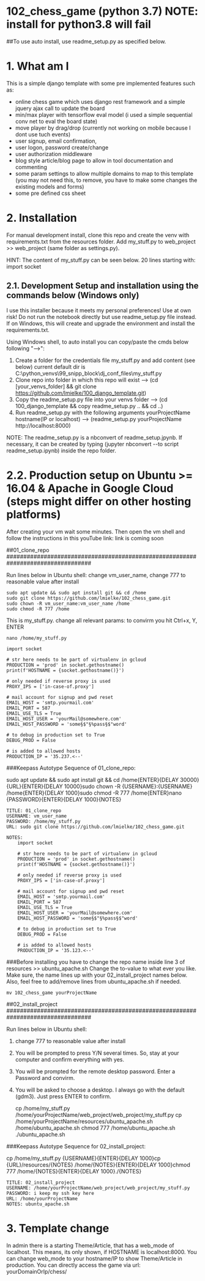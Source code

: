 # 102_chess_game (python 3.7) NOTE: install for python3.8 will fail
##To use auto install, use readme_setup.py as specified below.

# 1. What am I

This is a simple django template with some pre implemented features such as:
- online chess game which uses django rest framework and a simple jquery ajax call to update the board
- min/max player with tensorflow eval model (i used a simple sequential conv net to eval the board state)
- move player by drag/drop (currently not working on mobile because I dont use tuch events)
- user signup, email confirmation,
- user logon, password create/change
- user authorization middleware
- blog style article/blog page to allow in tool documentation and commenting
- some param settings to allow multiple domains to map to this template (you may not need this, to remove, you have to make some changes the existing models and forms)
- some pre defined css sheet

# 2. Installation
For manual development install, clone this repo and create the venv with requirements.txt from the resources folder. Add my_stuff.py to web_project >> web_project (same folder as settings.py).

HINT: The content of my_stuff.py can be seen below. 20 lines starting with: import socket


## 2.1. Development Setup and installation using the commands below (Windows only)

I use this installer because it meets my personal preferences! Use at own risk! Do not run the notebook directly but use readme_setup.py file instead. 
If on Windows, this will create and upgrade the environment and install the requirements.txt.

Using Windows shell, to auto install you can copy/paste the cmds below following "-->":
1. Create a folder for the credentials file my_stuff.py and add content (see below) current default dir is C:\python_venvs\99_snipp_block\dj_conf_files\my_stuff.py
2. Clone repo into folder in which this repo will exist        --> (cd [your_venvs_folder] && git clone https://github.com/lmielke/100_django_template.git)
3. Copy the readme_setup.py file into your venvs folder        --> (cd 100_django_template && copy readme_setup.py .. && cd ..)
4. Run readme_setup.py with the following arguments 
    yourProjectName hostname(IP or localhost)                  --> (readme_setup.py yourProjectName http://localhost:8000)

NOTE: The readme_setup.py is a nbconvert of readme_setup.jpynb. If necessary, it can be created by typing (jupyter nbconvert --to script readme_setup.ipynb) inside the repo folder.



# 2.2. Production setup on Ubuntu >= 16.04 & Apache in Google Cloud (steps might differ on other hosting platforms)

After creating your vm wait some minutes. Then open the vm shell and follow the instructions in this youTube link: link is coming soon

##01_clone_repo
#################################################################################


Run lines below in Ubuntu shell: change vm_user_name, change 777 to reasonable value after install

    sudo apt update && sudo apt install git && cd /home
    sudo git clone https://github.com/lmielke/102_chess_game.git
    sudo chown -R vm_user_name:vm_user_name /home
    sudo chmod -R 777 /home

This is my_stuff.py. change all relevant params: to convirm you hit Ctrl+x, Y, ENTER
    
    nano /home/my_stuff.py

    import socket

    # str here needs to be part of virtualenv in gcloud 
    PRODUCTION = 'prod' in socket.gethostname()
    print(f'HOSTNAME = {socket.gethostname()}')

    # only needed if reverse proxy is used
    PROXY_IPS = ['in-case-of.proxy']

    # mail account for signup and pwd reset
    EMAIL_HOST = 'smtp.yourmail.com'
    EMAIL_PORT = 587
    EMAIL_USE_TLS = True
    EMAIL_HOST_USER = 'yourMail@somewhere.com'
    EMAIL_HOST_PASSWORD = 'some§$"§%pass§$"word'

    # to debug in production set to True
    DEBUG_PROD = False

    # is added to allowed hosts
    PRODUCTION_IP = '35.237.<--'


###Keepass Autotype Sequence of 01_clone_repo: 

sudo apt update && sudo apt install git && cd /home{ENTER}{DELAY 30000}{URL}{ENTER}{DELAY 10000}sudo chown -R {USERNAME}:{USERNAME} /home{ENTER}{DELAY 1000}sudo chmod -R 777 /home{ENTER}nano {PASSWORD}{ENTER}{DELAY 1000}{NOTES}

    TITLE: 01_clone_repo
    USERNAME: vm_user_name
    PASSWORD: /home/my_stuff.py
    URL: sudo git clone https://github.com/lmielke/102_chess_game.git

    NOTES:
        import socket

        # str here needs to be part of virtualenv in gcloud 
        PRODUCTION = 'prod' in socket.gethostname()
        print(f'HOSTNAME = {socket.gethostname()}')

        # only needed if reverse proxy is used
        PROXY_IPS = ['in-case-of.proxy']

        # mail account for signup and pwd reset
        EMAIL_HOST = 'smtp.yourmail.com'
        EMAIL_PORT = 587
        EMAIL_USE_TLS = True
        EMAIL_HOST_USER = 'yourMail@somewhere.com'
        EMAIL_HOST_PASSWORD = 'some§$"§%pass§$"word'

        # to debug in production set to True
        DEBUG_PROD = False

        # is added to allowed hosts
        PRODUCTION_IP = '35.123.<--'


###Before installing you have to change the repo name inside line 3 of resources >> ubuntu_apache.sh
Change the to-value to what ever you like. Make sure, the name lines up with your 02_install_project names below.
Also, feel free to add/remove lines from ubuntu_apache.sh if needed.

    mv 102_chess_game yourProjectName


##02_install_project
#################################################################################

Run lines below in Ubuntu shell:
1. change 777 to reasonable value after install
2. You will be prompted to press Y/N several times. So, stay at your computer and confirm everything with yes.
3. You will be prompted for the remote desktop password. Enter a Password and convirm.
4. You will be asked to choose a desktop. I always go with the default (gdm3). Just press ENTER to confirm.

    cp /home/my_stuff.py /home/yourProjectName/web_project/web_project/my_stuff.py
    cp /home/yourProjectName/resources/ubuntu_apache.sh /home/ubuntu_apache.sh
    chmod 777 /home/ubuntu_apache.sh
    ./ubuntu_apache.sh


###Keepass Autotype Sequence for 02_install_project:

cp /home/my_stuff.py {USERNAME}{ENTER}{DELAY 1000}cp {URL}/resources/{NOTES} /home/{NOTES}{ENTER}{DELAY 1000}chmod 777 /home/{NOTES}{ENTER}{DELAY 1000}./{NOTES}

    TITLE: 02_install_project
    USERNAME: /home/yourProjectName/web_project/web_project/my_stuff.py
    PASSWORD: i keep my ssh key here
    URL: /home/yourProjectName
    NOTES: ubuntu_apache.sh


# 3. Template change
In admin there is a starting Theme/Article, that has a web_mode of localhost. This means, its only shown, if HOSTNAME is localhost:8000.
You can change web_mode to your hostname/IP to show Theme/Article in production.
You can directly access the game via url: yourDomainOrIp/chess/